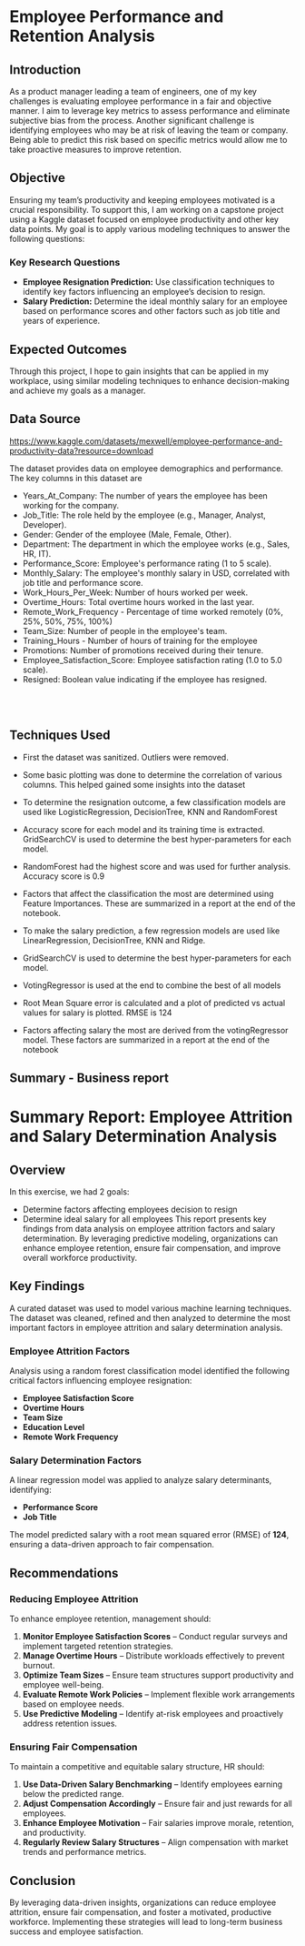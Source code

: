 # Employee Performance and Retention Analysis  

## Introduction  
As a product manager leading a team of engineers, one of my key challenges is evaluating employee performance in a fair and objective manner. I aim to leverage key metrics to assess performance and eliminate subjective bias from the process. Another significant challenge is identifying employees who may be at risk of leaving the team or company. Being able to predict this risk based on specific metrics would allow me to take proactive measures to improve retention.  

## Objective  
Ensuring my team’s productivity and keeping employees motivated is a crucial responsibility. To support this, I am working on a capstone project using a Kaggle dataset focused on employee productivity and other key data points. My goal is to apply various modeling techniques to answer the following questions:  

### Key Research Questions  
- **Employee Resignation Prediction:** Use classification techniques to identify key factors influencing an employee’s decision to resign.  
- **Salary Prediction:** Determine the ideal monthly salary for an employee based on performance scores and other factors such as job title and years of experience.  

## Expected Outcomes  
Through this project, I hope to gain insights that can be applied in my workplace, using similar modeling techniques to enhance decision-making and achieve my goals as a manager.  


## Data Source
https://www.kaggle.com/datasets/mexwell/employee-performance-and-productivity-data?resource=download

The dataset provides data on employee demographics and performance. The key columns in this dataset are
- Years_At_Company: The number of years the employee has been working for the company.
- Job_Title: The role held by the employee (e.g., Manager, Analyst, Developer).
- Gender: Gender of the employee (Male, Female, Other).
- Department: The department in which the employee works (e.g., Sales, HR, IT).
- Performance_Score: Employee's performance rating (1 to 5 scale).
- Monthly_Salary: The employee's monthly salary in USD, correlated with job title and performance score.
- Work_Hours_Per_Week: Number of hours worked per week.
- Overtime_Hours: Total overtime hours worked in the last year.
- Remote_Work_Frequency - Percentage of time worked remotely (0%, 25%, 50%, 75%, 100%)
- Team_Size: Number of people in the employee's team.
- Training_Hours - Number of hours of training for the employee
- Promotions: Number of promotions received during their tenure.
- Employee_Satisfaction_Score: Employee satisfaction rating (1.0 to 5.0 scale).
- Resigned: Boolean value indicating if the employee has resigned.
<br/>
<br/>


## Techniques Used
- First the dataset was sanitized. Outliers were removed.
- Some basic plotting was done to determine the correlation of various columns. This helped gained some insights into the dataset

- To determine the resignation outcome, a few classification models are used like LogisticRegression, DecisionTree, KNN and RandomForest
- Accuracy score for each model and its training time is extracted. GridSearchCV is used to determine the best hyper-parameters for each model. 
- RandomForest had the highest score and was used for further analysis. Accuracy score is 0.9
- Factors that affect the classification the most are determined using Feature Importances. These are summarized in a report at the end of the notebook.

- To make the salary prediction, a few regression models are used like LinearRegression, DecisionTree, KNN and Ridge.
- GridSearchCV is used to determine the best hyper-parameters for each model.
- VotingRegressor is used at the end to combine the best of all models
- Root Mean Square error is calculated and a plot of predicted vs actual values for salary is plotted. RMSE is 124
- Factors affecting salary the most are derived from the votingRegressor model. These factors are summarized in a report at the end of the notebook

## Summary - Business report
# Summary Report: Employee Attrition and Salary Determination Analysis  

## Overview  
In this exercise, we had 2 goals:
- Determine factors affecting employees decision to resign
- Determine ideal salary for all employees
This report presents key findings from data analysis on employee attrition factors and salary determination. By leveraging predictive modeling, organizations can enhance employee retention, ensure fair compensation, and improve overall workforce productivity.  

## Key Findings
A curated dataset was used to model various machine learning techniques. The dataset was cleaned, refined and then analyzed to determine the most important factors in employee attrition and salary determination analysis.

### Employee Attrition Factors  
Analysis using a random forest classification model identified the following critical factors influencing employee resignation:  

- **Employee Satisfaction Score**  
- **Overtime Hours**  
- **Team Size**  
- **Education Level**  
- **Remote Work Frequency**  

### Salary Determination Factors  
A linear regression model was applied to analyze salary determinants, identifying:  

- **Performance Score**  
- **Job Title**  

The model predicted salary with a root mean squared error (RMSE) of **124**, ensuring a data-driven approach to fair compensation.  

## Recommendations  

### Reducing Employee Attrition  
To enhance employee retention, management should:  

1. **Monitor Employee Satisfaction Scores** – Conduct regular surveys and implement targeted retention strategies.  
2. **Manage Overtime Hours** – Distribute workloads effectively to prevent burnout.  
3. **Optimize Team Sizes** – Ensure team structures support productivity and employee well-being.  
4. **Evaluate Remote Work Policies** – Implement flexible work arrangements based on employee needs.  
5. **Use Predictive Modeling** – Identify at-risk employees and proactively address retention issues.  

### Ensuring Fair Compensation  
To maintain a competitive and equitable salary structure, HR should:  

1. **Use Data-Driven Salary Benchmarking** – Identify employees earning below the predicted range.  
2. **Adjust Compensation Accordingly** – Ensure fair and just rewards for all employees.  
3. **Enhance Employee Motivation** – Fair salaries improve morale, retention, and productivity.  
4. **Regularly Review Salary Structures** – Align compensation with market trends and performance metrics.  

## Conclusion  
By leveraging data-driven insights, organizations can reduce employee attrition, ensure fair compensation, and foster a motivated, productive workforce. Implementing these strategies will lead to long-term business success and employee satisfaction.  


